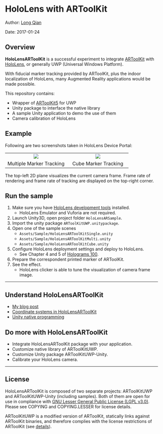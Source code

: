 HoloLens with ARToolKit
===
Author: [Long Qian](https://longqian.me/aboutme)

Date: 2017-01-24

## Overview
**HoloLensARToolKit** is a successful experiment to integrate [ARToolKit](http://artoolkit.org/) with [HoloLens](https://www.microsoft.com/microsoft-hololens/en-us), or generally UWP (Universal Windows Platform).

With fiducial marker tracking provided by ARToolKit, plus the indoor localization of HoloLens, many Augmented Reality applications would be made possible.

This repository contains:
- Wrapper of [ARToolKit5](https://github.com/artoolkit/artoolkit5) for UWP
- Unity package to interface the native library
- A sample Unity application to demo the use of them
- Camera calibration of HoloLens

## Example
Following are two screenshots taken in HoloLens Device Portal:
<table border=0>
<tr>
	<td align="center" width="50%"><img src="https://cloud.githubusercontent.com/assets/8185982/22189679/0a6f8a6e-e0ec-11e6-8563-ecae01e7d294.jpg" /></td>
	<td align="center" width="50%"><img src="https://cloud.githubusercontent.com/assets/8185982/22190907/907d311c-e0f4-11e6-84b4-91b47586b008.jpg" /></td>
</tr>
<tr>
	<td align="center">Multiple Marker Tracking</td>
	<td align="center">Cube Marker Tracking</td>
</tr>
</table>
The top-left 2D plane visualizes the current camera frame. Frame rate of rendering and frame rate of tracking are displayed on the top-right corner.

## Run the sample
1. Make sure you have [HoloLens development tools](https://developer.microsoft.com/en-us/windows/holographic/install_the_tools) installed.
	* HoloLens Emulator and Vuforia are not required.
2. Launch Unity3D, open project folder ```HoloLensARSample```.
3. Import the unity package ```ARToolKitUWP.unitypackage```.
4. Open one of the sample scenes
	* ```Assets/Sample/HoloLensARToolKitSingle.unity```
	* ```Assets/Sample/HoloLensARToolKitMulti.unity```
	* ```Assets/Sample/HoloLensARToolKitCube.unity```
5. Configure HoloLens deployment settings and deploy to HoloLens.
	* See Chapter 4 and 5 of [Holograms 100](https://developer.microsoft.com/en-us/windows/holographic/holograms_100).
6. Prepare the correspondent printed marker of ARToolKit.
7. See the effect.
	* HoloLens clicker is able to tune the visualization of camera frame image.


---

## Understand HoloLensARToolKit
- [My blog post](https://longqian.me/2017/01/20/artoolkit-on-hololens/)
- [Coordinate systems in HoloLensARToolKit](https://github.com/qian256/HoloLensARToolKit/wiki/Coordinate-Systems)
- [Unity native programming](https://github.com/qian256/HoloLensARToolKit/wiki/Unity-Native-Coding)


## Do more with HoloLensARToolKit
- Integrate HoloLensARToolKit package with your application.
- Customize native library of ARToolKitUWP.
- Customize Unity package ARToolKitUWP-Unity.
- Calibrate your HoloLens camera.


---

## License
HoloLensARToolKit is composed of two separate projects: ARToolKitUWP and ARToolKitUWP-Unity (including samples). Both of them are open for use in compliance with [GNU Lesser General Public License (LGPL v3.0)](https://www.gnu.org/licenses/lgpl-3.0.en.html). Please see COPYING and COPYING.LESSER for license details.

ARToolKitUWP is a modified version of ARToolKit, statically links against ARToolKit binaries, and therefore complies with the license restrictions of ARToolKit (see [details](https://github.com/artoolkit/artoolkit5)).




